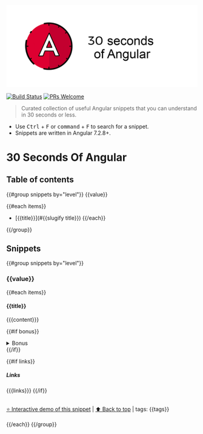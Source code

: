 [![Logo 30 Seconds of Angular](/templates/logo.png)](https://github.com/nycJSorg/30-seconds-of-angular)


[![Build Status](https://travis-ci.com/nycJSorg/30-seconds-of-angular.svg?branch=master)](https://travis-ci.com/nycJSorg/30-seconds-of-angular) [![PRs Welcome](https://img.shields.io/badge/PRs-welcome-brightgreen.svg)](http://makeapullrequest.com)

> Curated collection of useful Angular snippets that you can understand in 30 seconds or less.



* Use <kbd>Ctrl</kbd> + <kbd>F</kbd> or <kbd>command</kbd> + <kbd>F</kbd> to search for a snippet.
* Snippets are written in Angular 7.2.8+.

# 30 Seconds Of Angular

## Table of contents

{{#group snippets by="level"}}
{{value}}

{{#each items}}
* [{{title}}](#{{slugify title}})
{{/each}}
	
{{/group}}


## Snippets
{{#group snippets by="level"}}
### {{value}}
{{#each items}}
#### {{title}}
{{{content}}}

{{#if bonus}}
<details>
<summary>Bonus</summary>

{{{bonus}}}
</details>
{{/if}}

{{#if links}}
##### Links
{{{links}}}
{{/if}}

<br>[⭐ Interactive demo of this snippet](https://codelab-next.firebaseapp.com/angular/30-seconds/{{@index}}) | [⬆ Back to top](#table-of-contents) | tags: {{tags}} 
<br><br>
{{/each}}
{{/group}}
